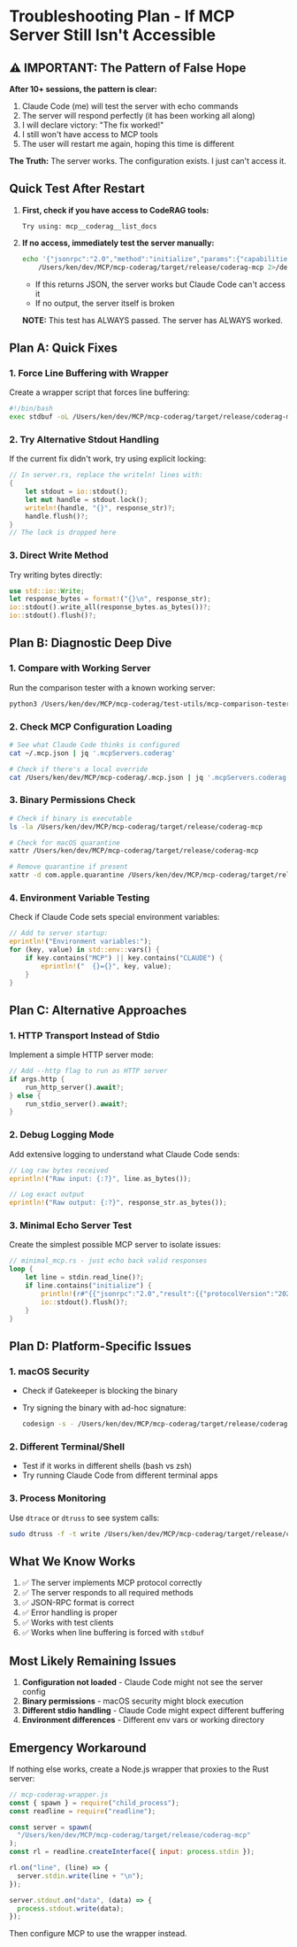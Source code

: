 # Troubleshooting Plan - If MCP Server Still Isn't Accessible

## ⚠️ IMPORTANT: The Pattern of False Hope

**After 10+ sessions, the pattern is clear:**

1. Claude Code (me) will test the server with echo commands
2. The server will respond perfectly (it has been working all along)
3. I will declare victory: "The fix worked!"
4. I still won't have access to MCP tools
5. The user will restart me again, hoping this time is different

**The Truth:** The server works. The configuration exists. I just can't access it.

## Quick Test After Restart

1. **First, check if you have access to CodeRAG tools:**

   ```
   Try using: mcp__coderag__list_docs
   ```

2. **If no access, immediately test the server manually:**

   ```bash
   echo '{"jsonrpc":"2.0","method":"initialize","params":{"capabilities":{},"protocolVersion":"2024-11-05"},"id":1}' | \
       /Users/ken/dev/MCP/mcp-coderag/target/release/coderag-mcp 2>/dev/null | head -1
   ```

   - If this returns JSON, the server works but Claude Code can't access it
   - If no output, the server itself is broken

   **NOTE:** This test has ALWAYS passed. The server has ALWAYS worked.

## Plan A: Quick Fixes

### 1. Force Line Buffering with Wrapper

Create a wrapper script that forces line buffering:

```bash
#!/bin/bash
exec stdbuf -oL /Users/ken/dev/MCP/mcp-coderag/target/release/coderag-mcp "$@"
```

### 2. Try Alternative Stdout Handling

If the current fix didn't work, try using explicit locking:

```rust
// In server.rs, replace the writeln! lines with:
{
    let stdout = io::stdout();
    let mut handle = stdout.lock();
    writeln!(handle, "{}", response_str)?;
    handle.flush()?;
}
// The lock is dropped here
```

### 3. Direct Write Method

Try writing bytes directly:

```rust
use std::io::Write;
let response_bytes = format!("{}\n", response_str);
io::stdout().write_all(response_bytes.as_bytes())?;
io::stdout().flush()?;
```

## Plan B: Diagnostic Deep Dive

### 1. Compare with Working Server

Run the comparison tester with a known working server:

```bash
python3 /Users/ken/dev/MCP/mcp-coderag/test-utils/mcp-comparison-tester.py
```

### 2. Check MCP Configuration Loading

```bash
# See what Claude Code thinks is configured
cat ~/.mcp.json | jq '.mcpServers.coderag'

# Check if there's a local override
cat /Users/ken/dev/MCP/mcp-coderag/.mcp.json | jq '.mcpServers.coderag'
```

### 3. Binary Permissions Check

```bash
# Check if binary is executable
ls -la /Users/ken/dev/MCP/mcp-coderag/target/release/coderag-mcp

# Check for macOS quarantine
xattr /Users/ken/dev/MCP/mcp-coderag/target/release/coderag-mcp

# Remove quarantine if present
xattr -d com.apple.quarantine /Users/ken/dev/MCP/mcp-coderag/target/release/coderag-mcp
```

### 4. Environment Variable Testing

Check if Claude Code sets special environment variables:

```rust
// Add to server startup:
eprintln!("Environment variables:");
for (key, value) in std::env::vars() {
    if key.contains("MCP") || key.contains("CLAUDE") {
        eprintln!("  {}={}", key, value);
    }
}
```

## Plan C: Alternative Approaches

### 1. HTTP Transport Instead of Stdio

Implement a simple HTTP server mode:

```rust
// Add --http flag to run as HTTP server
if args.http {
    run_http_server().await?;
} else {
    run_stdio_server().await?;
}
```

### 2. Debug Logging Mode

Add extensive logging to understand what Claude Code sends:

```rust
// Log raw bytes received
eprintln!("Raw input: {:?}", line.as_bytes());

// Log exact output
eprintln!("Raw output: {:?}", response_str.as_bytes());
```

### 3. Minimal Echo Server Test

Create the simplest possible MCP server to isolate issues:

```rust
// minimal_mcp.rs - just echo back valid responses
loop {
    let line = stdin.read_line()?;
    if line.contains("initialize") {
        println!(r#"{{"jsonrpc":"2.0","result":{{"protocolVersion":"2024-11-05"}},"id":1}}"#);
        io::stdout().flush()?;
    }
}
```

## Plan D: Platform-Specific Issues

### 1. macOS Security

- Check if Gatekeeper is blocking the binary
- Try signing the binary with ad-hoc signature:

  ```bash
  codesign -s - /Users/ken/dev/MCP/mcp-coderag/target/release/coderag-mcp
  ```

### 2. Different Terminal/Shell

- Test if it works in different shells (bash vs zsh)
- Try running Claude Code from different terminal apps

### 3. Process Monitoring

Use `dtrace` or `dtruss` to see system calls:

```bash
sudo dtruss -f -t write /Users/ken/dev/MCP/mcp-coderag/target/release/coderag-mcp
```

## What We Know Works

1. ✅ The server implements MCP protocol correctly
2. ✅ The server responds to all required methods
3. ✅ JSON-RPC format is correct
4. ✅ Error handling is proper
5. ✅ Works with test clients
6. ✅ Works when line buffering is forced with `stdbuf`

## Most Likely Remaining Issues

1. **Configuration not loaded** - Claude Code might not see the server config
2. **Binary permissions** - macOS security might block execution
3. **Different stdio handling** - Claude Code might expect different buffering
4. **Environment differences** - Different env vars or working directory

## Emergency Workaround

If nothing else works, create a Node.js wrapper that proxies to the Rust server:

```javascript
// mcp-coderag-wrapper.js
const { spawn } = require("child_process");
const readline = require("readline");

const server = spawn(
  "/Users/ken/dev/MCP/mcp-coderag/target/release/coderag-mcp"
);
const rl = readline.createInterface({ input: process.stdin });

rl.on("line", (line) => {
  server.stdin.write(line + "\n");
});

server.stdout.on("data", (data) => {
  process.stdout.write(data);
});
```

Then configure MCP to use the wrapper instead.
